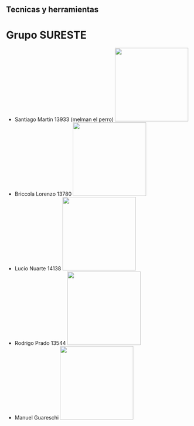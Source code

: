 ## Tecnicas y herramientas 
# Grupo SURESTE 
* Santiago Martin 13933 (melman el perro)
<img src="https://github.com/user-attachments/assets/ccab1902-9eb9-4f92-bf6f-d075606c4d24" width="200"> <br>
* Briccola Lorenzo 13780
<img src="https://github.com/user-attachments/assets/e68cb927-7555-450e-8d3e-9535fde2023d" width="200"> <br>
* Lucio Nuarte 14138
<img src="https://github.com/user-attachments/assets/2fb1c9ae-f88b-4972-ae2e-f8378051b30b" width="200"> <br>
* Rodrigo Prado 13544
<img src="https://github.com/user-attachments/assets/ae95d16b-fd07-4008-bc16-86cb19cc9cb1" width="200"> <br>
* Manuel Guareschi 
<img src="https://github.com/user-attachments/assets/2b200ed0-b4c1-481c-85e5-cc700092e719" width="200"> <br>
